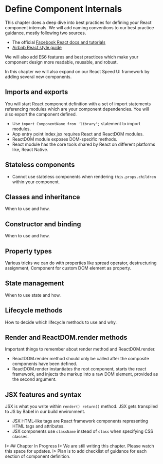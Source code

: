 # Define Component Internals

This chapter does a deep dive into best practices for defining your React component internals.
We will add naming conventions to our best practice guidance, mostly following two sources.

- The official [Facebook React docs and tutorials][2]
- [Airbnb React style guide][1]

We will also add ES6 features and best practices which make your component design
more readable, reusable, and robust.

In this chapter we will also expand on our React Speed UI framework by adding several
new components.

## Imports and exports

You will start React component definition with a set of import statements referencing
modules which are your component dependencies. You will also export the component defined.

- Use ```import ComponentName from 'library';``` statement to import modules.
- App entry point index.jsx requires React and ReactDOM modules.
- ReactDOM module exposes DOM-specific methods.
- React module has the core tools shared by React on different platforms like, React Native.

## Stateless components

- Cannot use stateless components when rendering ```this.props.children``` within your component.


## Classes and inheritance

When to use and how.

## Constructor and binding

When to use and how.

## Property types

Various tricks we can do with properties like spread operator, destructuring assignment,
Component for custom DOM element as property.

## State management

When to use state and how.

## Lifecycle methods

How to decide which lifecycle methods to use and why.

## Render and ReactDOM.render methods

Important things to remember about render method and ReactDOM.render.

- ReactDOM.render method should only be called after the composite components have been defined.
- ReactDOM.render instantiates the root component, starts the react framework, and injects the
markup into a raw DOM element, provided as the second argument.

## JSX features and syntax

JSX is what you write within ```render() return()``` method. JSX gets transpiled to JS
by Babel in our build environment.

- JSX HTML-like tags are React framework components representing HTML tags and attributes.
- JSX components use ```className``` instead of ```class``` when specifying CSS classes.

I> ## Chapter In Progress
I> We are still writing this chapter. Please watch this space for updates.
I> Plan is to add checklist of guidance for each section of component definition.


[1]: https://github.com/airbnb/javascript/tree/master/react
[2]: https://facebook.github.io/react/index.html
